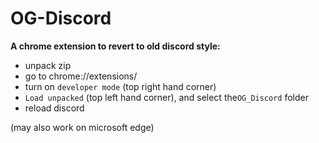 # OG-Discord
**A chrome extension to revert to old discord style:**
 - unpack zip
 - go to chrome://extensions/
 - turn on `developer mode` (top right hand corner)
 - `Load unpacked` (top left hand corner), and select the`OG_Discord` folder
 - reload discord


(may also work on microsoft edge)
